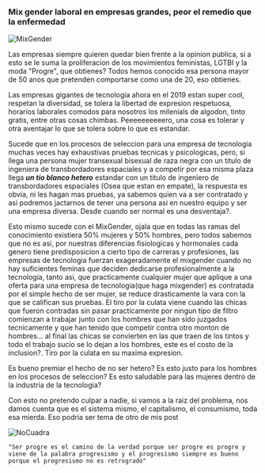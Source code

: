 ### Mix gender laboral en empresas grandes, peor el remedio que la enfermedad
![MixGender](http://www.insiteronline.com/wp-content/uploads/2017/11/Gender-Identity-900.jpg)


Las empresas siempre quieren quedar bien frente a la opinion publica, si a esto se le suma la proliferacion de los movimientos feministas, LGTBI y la moda "Progre", que obtienes?
Todos hemos conocido esa persona mayor de 50 anos que pretenden comportarse como una de 20, eso obtienes.


Las empresas gigantes de tecnologia ahora en el 2019 estan super cool, respetan la diversidad, se tolera la libertad de expresion respetuosa, horarios laborales comodos para nosotros los milenials de algodon, tinto gratis, entre otras cosas chimbas. Peeeeeeeeeero, una cosa es tolerar y otra aventajar lo que se tolera sobre lo que es estandar.

Sucede que en los procesos de seleccion para una empresa de tecnologia muchas veces hay exhaustivas pruebas tecnicas y psicologicas, pero, si llega una persona mujer transexual bisexual de raza negra con un titulo de ingeniera de transbordadores espaciales y a competir por esa misma plaza llega ***un tio blanco hetero*** estandar con un titulo de ingeniero de transbordadores espaciales (Osea que estan en empate), la respuesta es obvia, ni les hagan mas pruebas, ya sabemos quien va a ser contratado y asi podremos jactarnos de tener una persona asi en nuestro equipo y ser una empresa diversa. Desde cuando ser normal es una desventaja?.

Esto mismo sucede con el MixGender, ojala que en todas las ramas del conocimiento existiera 50% mujeres y 50% hombres, pero todos sabemos que no es asi, por nuestras diferencias fisiologicas y hormonales cada genero tiene predisposicion a cierto tipo de carreras y profesiones, las empresas de tecnologia fuerzan exageradamente el mixgender cuando no hay suficientes feminas que deciden dedicarse profesionalmente a la tecnologia, tanto asi, que practicamente cualquier mujer que aplique a una oferta para una empresa de tecnologia(que haga mixgender) es contratada por el simple hecho de ser mujer, se reduce drasticamente la vara con la que se califican sus pruebas. 
El tiro por la culata viene cuando las chicas que fueron contradas sin pasar practicamente por ningun tipo de filtro comienzan a trabajar junto con los hombres que han sido juzgados tecnicamente y que han tenido que competir contra otro monton de hombres... al final las chicas se convierten en las que traen de los tintos y todo el trabajo sucio se lo dejan a los hombres, este es el costo de la inclusion?.
Tiro por la culata en su maxima expresion.

Es bueno premiar el hecho de no ser hetero?
Es esto justo para los hombres en los procesos de seleccion?
Es esto saludable para las mujeres dentro de la industria de la tecnologia?

Con esto no pretendo culpar a nadie, si vamos a la raiz del problema, nos damos cuenta que es el sistema mismo, el capitalismo, el consumismo, toda esa mierda. Eso podria ser tema de otro de mis post

![NoCuadra](https://pbs.twimg.com/profile_images/1052691329300410369/rLGosSDw_400x400.jpg)

    "Ser progre es el camino de la verdad porque ser progre es progre y viene de la palabra progresismo y el progresismo siempre es bueno porque el progresismo no es retrogrado"

